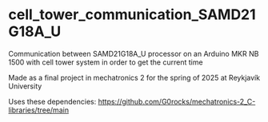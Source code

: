 # cell_tower_communication_SAMD21G18A_U
Communication between SAMD21G18A_U processor on an Arduino MKR NB 1500 with cell tower system in order to get the current time

Made as a final project in mechatronics 2 for the spring of 2025 at Reykjavík University

Uses these dependencies:
https://github.com/G0rocks/mechatronics-2_C-libraries/tree/main
